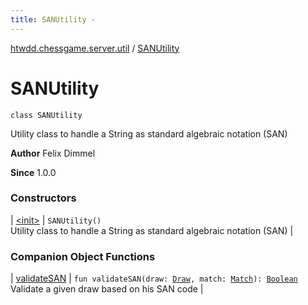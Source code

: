 ```yaml
---
title: SANUtility - 
---
```


[htwdd.chessgame.server.util](../index.html) / [SANUtility](./index.html)

# SANUtility

`class SANUtility`

Utility class to handle a String as standard algebraic notation (SAN)

**Author**
Felix Dimmel

**Since**
1.0.0

### Constructors

| [&lt;init&gt;](-init-.html) | `SANUtility()`<br>Utility class to handle a String as standard algebraic notation (SAN) |

### Companion Object Functions

| [validateSAN](validate-s-a-n.html) | `fun validateSAN(draw: `[`Draw`](../../htwdd.chessgame.server.model/-draw/index.html)`, match: `[`Match`](../../htwdd.chessgame.server.model/-match/index.html)`): `[`Boolean`](https://kotlinlang.org/api/latest/jvm/stdlib/kotlin/-boolean/index.html)<br>Validate a given draw based on his SAN code |

